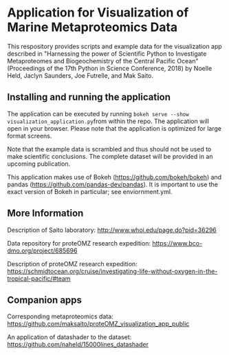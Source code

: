 # Application for Visualization of Marine Metaproteomics Data
This respository provides scripts and example data for the visualization app described in "Harnessing the power of Scientific Python to Investigate Metaproteomes and Biogeochemistry of the Central Pacific Ocean"
(Proceedings of the 17th Python in Science Conference, 2018) by Noelle Held, Jaclyn Saunders, Joe Futrelle, and Mak Saito. 

## Installing and running the application
The application can be executed by running `bokeh serve --show visualization_application.py`from within the repo. The application will open in your browser. Please note that the application is optimized for large format screens.

Note that the example data is scrambled and thus should not be used to make scientific conclusions. The complete dataset will be provided in an upcoming publication.

This application makes use of Bokeh (https://github.com/bokeh/bokeh) and pandas (https://github.com/pandas-dev/pandas). It is important to use the exact version of Bokeh in particular; see enviornment.yml.

## More Information
Description of Saito laboratory: http://www.whoi.edu/page.do?pid=36296

Data repository for proteOMZ research expedition: https://www.bco-dmo.org/project/685696

Description of proteOMZ research expedition: https://schmidtocean.org/cruise/investigating-life-without-oxygen-in-the-tropical-pacific/#team

## Companion apps
Corresponding metaproteomics data: https://github.com/maksaito/proteOMZ_visualization_app_public

An application of datashader to the dataset: https://github.com/naheld/15000lines_datashader

